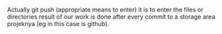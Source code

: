 Actually git push (appropriate means to enter) it is to enter the files or directories result of our work is done after every commit to a storage area projeknya (eg in this case is github).